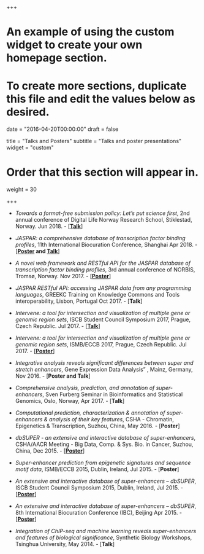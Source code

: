 +++
# An example of using the custom widget to create your own homepage section.
# To create more sections, duplicate this file and edit the values below as desired.

date = "2016-04-20T00:00:00"
draft = false

title = "Talks and Posters"
subtitle = "Talks and poster presentations"
widget = "custom"

# Order that this section will appear in.
weight = 30

+++

- *Towards a format-free submission policy: Let’s put science first*, 2nd annual conference of
Digital Life Norway Research School, Stiklestad, Norway. Jun 2018. - [**[Talk](https://f1000research.com/slides/7-1231)**]

- *JASPAR: a comprehensive database of transcription factor binding profiles*, 11th International
Biocuration Conference, Shanghai Apr 2018. - [**[Poster](https://f1000research.com/posters/7-558) and [Talk](https://f1000research.com/slides/7-557)**]

- *A novel web framework and RESTful API for the JASPAR database of transcription factor
binding profiles*, 3rd annual conference of NORBIS, Tromsø, Norway. Nov 2017. - [**[Poster](https://f1000research.com/posters/7-558)**]

- *JASPAR RESTful API: accessing JASPAR data from any programming languages*, GREEKC
Training on Knowledge Commons and Tools interoperability, Lisbon, Portugal Oct 2017. - [**Talk**]

- *Intervene: a tool for intersection and visualization of multiple gene or genomic region sets*,
ISCB Student Council Symposium 2017, Prague, Czech Republic. Jul 2017. - [**[Talk](https://f1000research.com/slides/7-1230)**]

- *Intervene: a tool for intersection and visualization of multiple gene or genomic region sets*,
ISMB/ECCB 2017, Prague, Czech Republic. Jul 2017. - [**[Poster](https://f1000research.com/posters/6-1195)**]

- *Integrative analysis reveals significant differences between super and stretch enhancers*, Gene
Expression Data Analysis” , Mainz, Germany, Nov 2016. - [**Poster and Talk**]

- *Comprehensive analysis, prediction, and annotation of super-enhancers*, Sven Furberg Seminar
in Bioinformatics and Statistical Genomics, Oslo, Norway, Apr 2017. - [**Talk**]

- *Computational prediction, characterization & annotation of super-enhancers & analysis of their
key features*, CSHA - Chromatin, Epigenetics & Transcription, Suzhou, China, May 2016. - [**Poster**]

- *dbSUPER - an extensive and interactive database of super-enhancers*, CSHA/AACR Meeting -
Big Data, Comp. & Sys. Bio. in Cancer, Suzhou, China, Dec 2015. - [**[Poster](https://f1000research.com/posters/4-1154)**]

- *Super-enhancer prediction from epigenetic signatures and sequence motif data*, ISMB/ECCB
2015, Dublin, Ireland, Jul 2015. - [**Poster**]

- *An extensive and interactive database of super-enhancers – dbSUPER*, ISCB Student Council
Symposium 2015, Dublin, Ireland, Jul 2015. - [**[Poster](https://f1000research.com/posters/4-1154)**]

- *An extensive and interactive database of super-enhancers – dbSUPER*, 8th International
Biocuration Conference (IBC), Beijing Apr 2015. - [**[Poster](https://f1000research.com/posters/4-1154)**]

- *Integration of ChIP-seq and machine learning reveals super-enhancers and features of
biological significance*, Synthetic Biology Workshops, Tsinghua University, May 2014. - [**Talk**]

